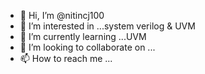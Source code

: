 - 👋 Hi, I’m @nitincj100
- 👀 I’m interested in ...system verilog & UVM
- 🌱 I’m currently learning ...UVM
- 💞️ I’m looking to collaborate on ...
- 📫 How to reach me ...

<!---
nitincj100/nitincj100 is a ✨ special ✨ repository because its `README.md` (this file) appears on your GitHub profile.
You can click the Preview link to take a look at your changes.
--->
